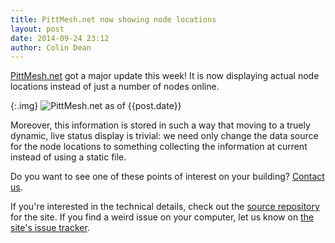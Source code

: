 ```yaml
---
title: PittMesh.net now showing node locations
layout: post
date: 2014-09-24 23:12
author: Colin Dean
---
```

[PittMesh.net](http://www.pittmesh.net) got a major update this week! It is now displaying actual node locations instead of just a number of nodes online. 

{:.img}
![PittMesh.net as of {{post.date}}](/images/posts/pittmeshnet_now_showing_node_locations/pittmesh.net.png)

Moreover, this information is stored in such a way that moving to a truely dynamic, live status display is trivial: we need only change the data source for the node locations to something collecting the information at current instead of using a static file.

Do you want to see one of these points of interest on your building? [Contact us](http://www.metamesh.org/contact.html).

If you're interested in the technical details, check out the [source repository](https://github.com/pittmesh/pittmesh.net) for the site. If you find a weird issue on your computer, let us know on [the site's issue tracker](https://github.com/pittmesh/pittmesh.net/issues).
